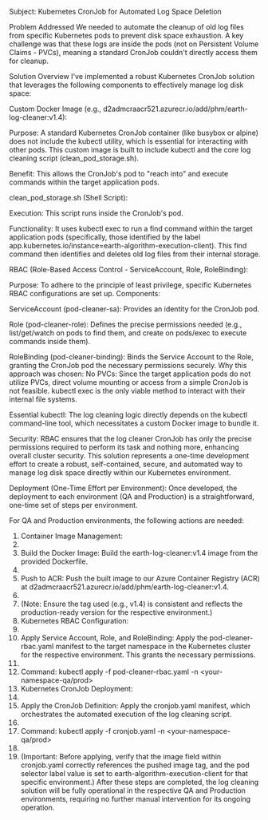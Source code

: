 Subject: Kubernetes CronJob for Automated Log Space Deletion

Problem Addressed
We needed to automate the cleanup of old log files from specific Kubernetes pods to prevent disk space exhaustion. A key challenge was that these logs are inside the pods (not on Persistent Volume Claims - PVCs), meaning a standard CronJob couldn't directly access them for cleanup.

Solution Overview
I've implemented a robust Kubernetes CronJob solution that leverages the following components to effectively manage log disk space:

Custom Docker Image (e.g., d2admcraacr521.azurecr.io/add/phm/earth-log-cleaner:v1.4):

Purpose: A standard Kubernetes CronJob container (like busybox or alpine) does not include the kubectl utility, which is essential for interacting with other pods. This custom image is built to include kubectl and the core log cleaning
script (clean_pod_storage.sh).

Benefit: This allows the CronJob's pod to "reach into" and execute commands within the target application pods.

clean_pod_storage.sh (Shell Script):

Execution: This script runs inside the CronJob's pod.

Functionality: It uses kubectl exec to run a find command within the target application pods (specifically, those identified by the
label app.kubernetes.io/instance=earth-algorithm-execution-client). This find command then identifies and deletes old log files from their internal storage.

RBAC (Role-Based Access Control - ServiceAccount, Role, RoleBinding):

Purpose: To adhere to the principle of least privilege, specific Kubernetes RBAC configurations are set up.
Components:

ServiceAccount (pod-cleaner-sa): Provides an identity for the CronJob pod.

Role (pod-cleaner-role): Defines the precise permissions needed (e.g., list/get/watch on pods to find them, and create on pods/exec to execute commands inside them).

RoleBinding (pod-cleaner-binding): Binds the Service Account to the Role, granting the CronJob pod the necessary permissions securely.
Why this approach was chosen:
No PVCs: Since the target application pods do not utilize PVCs, direct volume mounting or access from a simple CronJob is not feasible. kubectl exec is the only viable method to interact with their internal file systems.

Essential kubectl: The log cleaning logic directly depends on the kubectl command-line tool, which necessitates a custom Docker image to bundle it.

Security: RBAC ensures that the log cleaner CronJob has only the precise permissions required to perform its task and nothing more, enhancing overall cluster security.
This solution represents a one-time development effort to create a robust, self-contained, secure, and automated way to manage log disk space directly within our Kubernetes environment.

Deployment (One-Time Effort per Environment):
Once developed, the deployment to each environment (QA and Production) is a straightforward, one-time set of steps per environment.

For QA and Production environments, the following actions are needed:

1. Container Image Management:
2. 
3. Build the Docker Image: Build the earth-log-cleaner:v1.4 image from the provided Dockerfile.
4. 
5. Push to ACR: Push the built image to our Azure Container Registry (ACR) at d2admcraacr521.azurecr.io/add/phm/earth-log-cleaner:v1.4.
6. 
7. (Note: Ensure the tag used (e.g., v1.4) is consistent and reflects the production-ready version for the respective environment.)
2. Kubernetes RBAC Configuration:
3. 
4. Apply Service Account, Role, and RoleBinding: Apply the pod-cleaner-rbac.yaml manifest to the target namespace in the Kubernetes cluster for the respective environment. This grants the necessary permissions.
5. 
6. Command: kubectl apply -f pod-cleaner-rbac.yaml -n <your-namespace-qa/prod>
3. Kubernetes CronJob Deployment:
4. 
5. Apply the CronJob Definition: Apply the cronjob.yaml manifest, which orchestrates the automated execution of the log cleaning script.
6. 
7. Command: kubectl apply -f cronjob.yaml -n <your-namespace-qa/prod>
8. 
9. (Important: Before applying, verify that the image field within cronjob.yaml correctly references the pushed image tag, and the pod selector label value is set to earth-algorithm-execution-client for that specific environment.)
After these steps are completed, the log cleaning solution will be fully operational in the respective QA and Production environments, requiring no further manual intervention for its ongoing operation.





